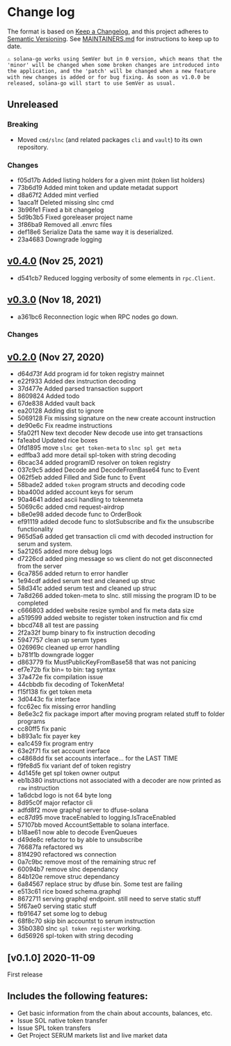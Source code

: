 # Change log

The format is based on
[Keep a Changelog](https://keepachangelog.com/en/1.0.0/), and this
project adheres to
[Semantic Versioning](https://semver.org/spec/v2.0.0.html). See
[MAINTAINERS.md](./MAINTAINERS.md) for instructions to keep up to
date.

```
⚠️ solana-go works using SemVer but in 0 version, which means that the 'minor' will be changed when some broken changes are introduced into the application, and the 'patch' will be changed when a new feature with new changes is added or for bug fixing. As soon as v1.0.0 be released, solana-go will start to use SemVer as usual.
```

## Unreleased

### Breaking

* Moved `cmd/slnc` (and related packages `cli` and `vault`) to its own repository.

### Changes

* f05d17b Added listing holders for a given mint (token list holders)
* 73b6d19 Added mint token and update metadat support
* d8a67f2 Added mint verfied
* 1aaca1f Deleted missing slnc cmd
* 3b96fe1 Fixed a bit changelog
* 5d9b3b5 Fixed goreleaser project name
* 3f86ba9 Removed all .envrc files
* def18e6 Serialize Data the same way it is deserialized.
* 23a4683 Downgrade logging

## [v0.4.0](https://github.com/streamingfast/solana-go/releases/edit/v0.3.0) (Nov 25, 2021)

* d541cb7 Reduced logging verbosity of some elements in `rpc.Client`.

## [v0.3.0](https://github.com/streamingfast/solana-go/releases/edit/v0.3.0) (Nov 18, 2021)

* a361bc6 Reconnection logic when RPC nodes go down.

### Changes

## [v0.2.0](https://github.com/streamingfast/solana-go/releases/edit/v0.2.0) (Nov 27, 2020)

* d64d73f Add program id for token registry mainnet
* e22f933 Added dex instruction decoding
* 37d477e Added parsed transaction support
* 8609824 Added todo
* 67de838 Added vault back
* ea20128 Adding dist to ignore
* 5069128 Fix missing signature on the new create account instruction
* de90e6c Fix readme instructions
* 5fa02f1 New text decoder New decode use into get transactions
* fa1eabd Updated rice boxes
* 0fd1895 move `slnc get token-meta` to `slnc spl get meta`
* edffba3 add more detail spl-token with string decoding
* 6bcac34 added programID resolver on token registry
* 037c9c5 added Decode and DecodeFromBase64 func to Event
* 062f5eb added Filled and Side func to Event
* 58bade2 added `token` program structs and decoding code
* bba400d added account keys for serum
* 90a4641 added ascii handling to tokenmeta
* 5069c6c added cmd request-airdrop
* b8e0e98 added decode func to OrderBook
* ef91119 added decode func to slotSubscribe and fix the unsubscribe functionality
* 965d5a6 added get transaction cli cmd with decoded instruction for serum and system.
* 5a21265 added more debug logs
* d7226cd added ping message so ws client do not get disconnected from the server
* 6ca7856 added return to error handler
* 1e94cdf added serum test and cleaned up struc
* 58d341c added serum test and cleaned up struc
* 7a8d266 added token-meta to slnc. still missing the program ID to be completed
* c666803 added website resize symbol and fix meta data size
* a519599 added website to register token instruction and fix cmd
* bbcd748 all test are passing
* 2f2a32f bump binary to fix instruction decoding
* 5947757 clean up serum types
* 026969c cleaned up error handling
* b781f1b downgrade logger
* d863779 fix MustPublicKeyFromBase58 that was not panicing
* ef7e72b fix bin= to bin: tag syntax
* 37a472e fix compilation issue
* 44cbbdb fix decoding of TokenMeta!
* f15f138 fix get token meta
* 3d0443c fix interface
* fcc62ec fix missing error handling
* 8e6e3c2 fix package import after moving program related stuff to folder programs
* cc80ff5 fix panic
* b893a1c fix payer key
* ea1c459 fix program entry
* 63e2f71 fix set account inerface
* c4868dd fix set accounts interface... for the LAST TIME
* f9fe8d5 fix variant def of token registry
* 4d145fe get spl token owner output
* eb1b380 instructions not associated with a decoder are now printed as `raw` instruction
* 1a6dcbd logo is not 64 byte long
* 8d95c0f major refactor cli
* adfd8f2 move graphql server to dfuse-solana
* ec87d95 move traceEnabled to logging.IsTraceEnabled
* 57107bb moved AccountSettable to solana interface.
* b18ae61 now able to decode EvenQueues
* d49de8c refactor to by able to unsubscribe
* 76687fa refactored ws
* 81f4290 refactored ws connection
* 0a7c9bc remove most of the remaining struc ref
* 60094b7 remove slnc dependancy
* 84b120e remove struc dependancy
* 6a84567 replace struc by dfuse bin. Some test are failing
* e513c61 rice boxed schema.graphql
* 8672711 serving graphql endpoint. still need to serve static stuff
* 5f67ae0 serving static stuff
* fb91647 set some log to debug
* 68f8c70 skip bin accountst to serum instruction
* 35b0380 slnc `spl token register` working.
* 6d56926 spl-token with string decoding

## [v0.1.0] 2020-11-09

First release

## Includes the following features:

* Get basic information from the chain about accounts, balances, etc.
* Issue SOL native token transfer
* Issue SPL token transfers
* Get Project SERUM markets list and live market data